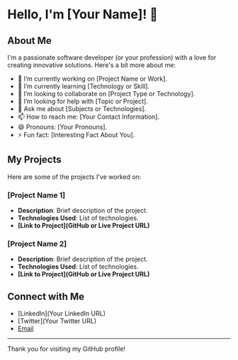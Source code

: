 # Hello, I'm [Your Name]! 👋

## About Me
I'm a passionate software developer (or your profession) with a love for creating innovative solutions. Here's a bit more about me:

- 🔭 I’m currently working on [Project Name or Work].
- 🌱 I’m currently learning [Technology or Skill].
- 👯 I’m looking to collaborate on [Project Type or Technology].
- 🤔 I’m looking for help with [Topic or Project].
- 💬 Ask me about [Subjects or Technologies].
- 📫 How to reach me: [Your Contact Information].
- 😄 Pronouns: [Your Pronouns].
- ⚡ Fun fact: [Interesting Fact About You].

## My Projects
Here are some of the projects I've worked on:

### [Project Name 1]
- **Description**: Brief description of the project.
- **Technologies Used**: List of technologies.
- **[Link to Project](GitHub or Live Project URL)**

### [Project Name 2]
- **Description**: Brief description of the project.
- **Technologies Used**: List of technologies.
- **[Link to Project](GitHub or Live Project URL)**

<!-- You can add more projects in a similar format -->

## Connect with Me
- [LinkedIn](Your LinkedIn URL)
- [Twitter](Your Twitter URL)
- [Email](mailto:your.email@example.com)

<!-- Add other social profiles if you want -->

<!-- Optional: Add a section for blogs, achievements, certifications, etc. -->

---

Thank you for visiting my GitHub profile!
